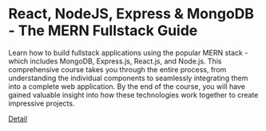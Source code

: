 # React, NodeJS, Express & MongoDB - The MERN Fullstack Guide

Learn how to build fullstack applications using the popular MERN stack - which includes MongoDB, Express.js, React.js, and Node.js. This comprehensive course takes you through the entire process, from understanding the individual components to seamlessly integrating them into a complete web application. By the end of the course, you will have gained valuable insight into how these technologies work together to create impressive projects. 

[Detail](https://eduitfree.com/courses/react-nodejs-express-mongodb-the-mern-fullstack-guide)